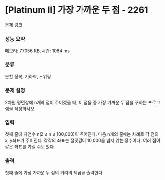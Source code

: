 # [Platinum II] 가장 가까운 두 점 - 2261 

[문제 링크](https://www.acmicpc.net/problem/2261) 

### 성능 요약

메모리: 77056 KB, 시간: 1084 ms

### 분류

분할 정복, 기하학, 스위핑

### 문제 설명

<p>2차원 평면상에 n개의 점이 주어졌을 때, 이 점들 중 가장 가까운 두 점을 구하는 프로그램을 작성하시오.</p>

### 입력 

 <p>첫째 줄에 자연수 n(2 ≤ n ≤ 100,000)이 주어진다. 다음 n개의 줄에는 차례로 각 점의 x, y좌표가 주어진다. 각각의 좌표는 절댓값이 10,000을 넘지 않는 정수이다. 여러 점이 같은 좌표를 가질 수도 있다.</p>

### 출력 

 <p>첫째 줄에 가장 가까운 두 점의 거리의 제곱을 출력한다.</p>

